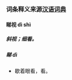 ### 词条释义来源[汉语词典](http://cd.hwxnet.com/view/lkmkijgfpmbpecaa.html)

#### 睇视	dì  shì

##### 斜视；细看。



##### 睇   dì

- 歇着眼看，看。